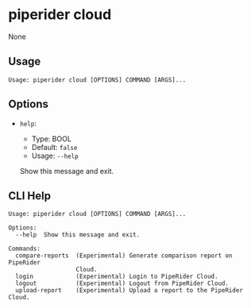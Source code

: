 
# piperider cloud
None
## Usage
```
Usage: piperider cloud [OPTIONS] COMMAND [ARGS]...
```
## Options
* `help`: 
  * Type: BOOL 
  * Default: `false`
  * Usage: `--help`

  Show this message and exit.


## CLI Help
```
Usage: piperider cloud [OPTIONS] COMMAND [ARGS]...

Options:
  --help  Show this message and exit.

Commands:
  compare-reports  (Experimental) Generate comparison report on PipeRider
                   Cloud.
  login            (Experimental) Login to PipeRider Cloud.
  logout           (Experimental) Logout from PipeRider Cloud.
  upload-report    (Experimental) Upload a report to the PipeRider Cloud.
```
